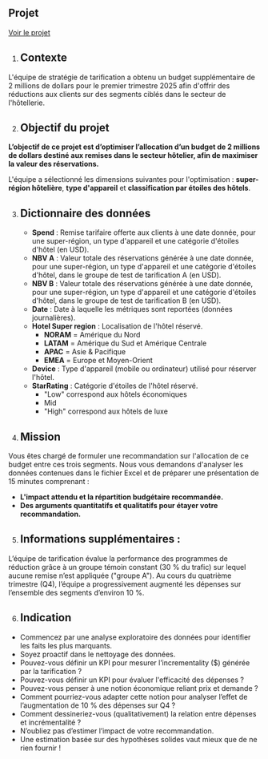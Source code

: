 ## Projet 
[Voir le projet](https://colab.research.google.com/drive/1GGR-IX1p2b-oLkXX0SogG-6KtpJajEUu#scrollTo=enwB_Rcs9wJS)
1. ## Contexte 
L'équipe de stratégie de tarification a obtenu un budget supplémentaire de 2 millions de dollars pour le premier trimestre 2025 afin d'offrir des réductions aux clients sur des segments ciblés dans le secteur de l'hôtellerie.  

2. ## Objectif du projet  
**L’objectif de ce projet est d’optimiser l’allocation d’un budget de 2 millions de dollars destiné aux remises dans le secteur hôtelier, afin de maximiser la valeur des réservations.**

L'équipe a sélectionné les dimensions suivantes pour l'optimisation : **super-région hôtelière**, **type d'appareil** et **classification par étoiles des hôtels**.

3. ## Dictionnaire des données 
    * **Spend** : Remise tarifaire offerte aux clients à une date donnée, pour une super-région, un type d'appareil et une catégorie d'étoiles d'hôtel (en USD).
    * **NBV A** : Valeur totale des réservations générée à une date donnée, pour une super-région, un type d'appareil et une catégorie d'étoiles d'hôtel, dans le groupe de test de tarification A (en USD).
    * **NBV B** : Valeur totale des réservations générée à une date donnée, pour une super-région, un type d'appareil et une catégorie d'étoiles d'hôtel, dans le groupe de test de tarification B (en USD).
    * **Date** : Date à laquelle les métriques sont reportées (données journalières).
    * **Hotel Super region** : Localisation de l'hôtel réservé.
         - **NORAM** = Amérique du Nord
         - **LATAM** = Amérique du Sud et Amérique Centrale
         - **APAC** = Asie & Pacifique
         - **EMEA** = Europe et Moyen-Orient
    * **Device** : Type d'appareil (mobile ou ordinateur) utilisé pour réserver l'hôtel.
    * **StarRating** : Catégorie d'étoiles de l'hôtel réservé.
         - "Low" correspond aux hôtels économiques
         - Mid
         - "High" correspond aux hôtels de luxe
4. ## Mission  
Vous êtes chargé de formuler une recommandation sur l'allocation de ce budget entre ces trois segments.
Nous vous demandons d'analyser les données contenues dans le fichier Excel et de préparer une présentation de 15 minutes comprenant :

   - **L'impact attendu et la répartition budgétaire recommandée.**
   - **Des arguments quantitatifs et qualitatifs pour étayer votre recommandation.**

5. ## Informations supplémentaires :
L’équipe de tarification évalue la performance des programmes de réduction grâce à un groupe témoin constant (30 % du trafic) sur lequel aucune remise n’est appliquée ("groupe A").
Au cours du quatrième trimestre (Q4), l’équipe a progressivement augmenté les dépenses sur l’ensemble des segments d’environ 10 %.

6. ## Indication 
- Commencez par une analyse exploratoire des données pour identifier les faits les plus marquants. 
- Soyez proactif dans le nettoyage des données.
- Pouvez-vous définir un KPI pour mesurer l’incrementality ($) générée par la tarification ?
- Pouvez-vous définir un KPI pour évaluer l'efficacité des dépenses ?
- Pouvez-vous penser à une notion économique reliant prix et demande ?
- Comment pourriez-vous adapter cette notion pour analyser l’effet de l’augmentation de 10 % des dépenses sur Q4 ?
- Comment dessineriez-vous (qualitativement) la relation entre dépenses et incrémentalité ?
- N’oubliez pas d’estimer l’impact de votre recommandation.
- Une estimation basée sur des hypothèses solides vaut mieux que de ne rien fournir !
